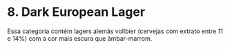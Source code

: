 # 8. Dark European Lager

Essa categoria contém lagers alemãs vollbier (cervejas com extrato entre 11 e 14%) com a cor mais escura que âmbar-marrom.